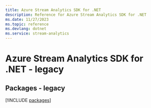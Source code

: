 ```yaml
---
title: Azure Stream Analytics SDK for .NET
description: Reference for Azure Stream Analytics SDK for .NET
ms.date: 11/27/2023
ms.topic: reference
ms.devlang: dotnet
ms.service: stream-analytics
---
```

# Azure Stream Analytics SDK for .NET - legacy
## Packages - legacy
[!INCLUDE [packages](stream-analytics-index.md)]